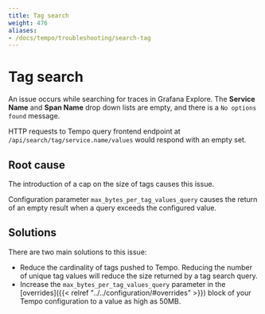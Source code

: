 ```yaml
---
title: Tag search
weight: 476
aliases:
- /docs/tempo/troubleshooting/search-tag
---
```


# Tag search

An issue occurs while searching for traces in Grafana Explore. The **Service Name** and **Span Name** drop down lists are empty, and there is a `No options found` message.

HTTP requests to Tempo query frontend endpoint at `/api/search/tag/service.name/values` would respond with an empty set.


## Root cause

The introduction of a cap on the size of tags causes this issue.

Configuration parameter `max_bytes_per_tag_values_query` causes the return of an empty result
when a query exceeds the configured value.

## Solutions

There are two main solutions to this issue:

* Reduce the cardinality of tags pushed to Tempo. Reducing the number of unique tag values will reduce the size returned by a tag search query.
* Increase the `max_bytes_per_tag_values_query` parameter in the [overrides]({{< relref "../../configuration/#overrides" >}}) block of your Tempo configuration to a value as high as 50MB.
